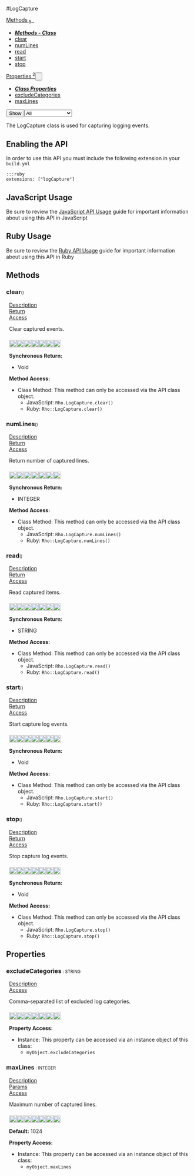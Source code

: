 #LogCapture
<div class="btn-group"><a href="#Methods" class="btn"><i class="icon-cog"></i> Methods<sub>&nbsp;5</sub></a><a class="btn dropdown-toggle" data-toggle="dropdown" data-target="#" href="#Methods" >  <span class="caret"></span>&nbsp;</a><ul class="dropdown-menu" style="max-height: 500px;overflow: auto;"><li class="disabled"><a tabindex="-1" href="#"><b><i>Methods - Class</i></b></a><li><a href="#mclear" data-target="cMethodclear" class="autouncollapse">clear</a></li><li><a href="#mnumLines" data-target="cMethodnumLines" class="autouncollapse">numLines</a></li><li><a href="#mread" data-target="cMethodread" class="autouncollapse">read</a></li><li><a href="#mstart" data-target="cMethodstart" class="autouncollapse">start</a></li><li><a href="#mstop" data-target="cMethodstop" class="autouncollapse">stop</a></li></li></ul></div><div class="btn-group"><a href="#Properties" class="btn"><i class="icon-list"></i> Properties<sup>&nbsp;2</sup></a><button href="#" class="btn dropdown-toggle" data-toggle="dropdown">  <span class="caret"></span>&nbsp;</button><ul class="dropdown-menu" style="max-height: 500px;overflow: auto;"><li class="disabled"><a tabindex="-1" href="#"><b><i>Class Properties</i></b></a><li><a href="#pexcludeCategories" data-target="cPropertyexcludeCategories" class="autouncollapse">excludeCategories</a></li><li><a href="#pmaxLines" data-target="cPropertymaxLines" class="autouncollapse">maxLines</a></li></li></ul></div><div class="btn-group pull-right"><button class="btn dropdown-toggle" id="apiFilterBtn" data-toggle="dropdown" href="#" title="Filter Properties and Methods"><i class="icon-filter "></i>Show</button><select id="apiFilter" class="dropdown-menu apiFilter"><option value="all">All</option><option value="js">JavaScript</option><option value="ruby">Ruby</option><option value="android">Android</option><option value="ios">iOS</option><option value="wm">Windows Mobile</option><option value="wp8">Windows Phone 8</option><option value="w32">Windows Desktop</option><option value="msi">MSI Only</option></select></div><div  id="apibody" style="overflow:auto;padding-right: 5px;">
<p>The LogCapture class is used for capturing logging events.</p>
<h2>Enabling the API</h2>

<p>In order to use this API you must include the following extension in your <code>build.yml</code></p>

<pre><code>:::ruby
extensions: ["logCapture"]
</code></pre>

<h2>JavaScript Usage</h2>

<p>Be sure to review the <a href="/guide/api_js">JavaScript API Usage</a> guide for important information about using this API in JavaScript</p>

<h2>Ruby Usage</h2>

<p>Be sure to review the <a href="/guide/api_ruby">Ruby API Usage</a> guide for important information about using this API in Ruby</p>


<a name='Methods'></a>
<h2><i class='icon-cog'></i>Methods</h2>

<div class="accordion" id="accordion"><a name ='mclear'/><div class=' method  js ruby android ios wp8' id='mclear'><h3><strong  >clear</strong><span style='font-size:.7em;font-weight:normal;'>()</span></h3><ul class="nav nav-tabs" style="padding-left:8px"><li class='active'><a href="#mclear1" data-toggle="tab">Description</a></li><li ><a href="#mclear4" data-toggle="tab">Return</a></li><li ><a href="#mclear6" data-toggle="tab">Access</a></li></ul><div class='tab-content' style='padding-left:8px' id='tc-clear'><div class="tab-pane fade active in" id="mclear1"><p>Clear captured events.</p>
<p><div><p><img src="/img/js.png" style="width: 20px;padding-top: 8px" rel="tooltip" title="JavaScript"><img src="/img/ruby.png" style="width: 20px;padding-top: 8px" rel="tooltip" title="Ruby"><img src="/img/android.png" style="width: 20px;padding-top: 8px" rel="tooltip" title="Android"><img src="/img/ios.png" style="width: 20px;padding-top: 8px" rel="tooltip" title="iphone, ipod touch, ipad"><img src="/img/windowsmobile.png" style="height: 20px;padding-top: 8px" rel="tooltip" title="Windows Mobile, Windows CE, Windows Embedded"><img src="/img/wp8.png" style="width: 20px;padding-top: 8px" rel="tooltip" title="Windows Phone 8, Windows Embedded 8"><img src="/img/windows.jpg" style="width: 20px;padding-top: 8px" rel="tooltip" title="Windows Desktop"></p></div></p></div><div class="tab-pane fade" id="mclear2"></div><div class="tab-pane fade" id="mclear3"></div><div class="tab-pane fade" id="mclear4"><div><p><strong>Synchronous Return:</strong></p><ul><li>Void</li></ul></div></div><div class="tab-pane fade" id="mclear6"><div><p><strong>Method Access:</strong></p><ul><li><i class="icon-book"></i>Class Method: This method can only be accessed via the API class object. <ul><li>JavaScript: <code>Rho.LogCapture.clear()</code> </li><li>Ruby: <code>Rho::LogCapture.clear()</code></li></ul></li></ul></div></div></div>  </div><a name ='mnumLines'/><div class=' method  js ruby android ios wp8' id='mnumLines'><h3><strong  >numLines</strong><span style='font-size:.7em;font-weight:normal;'>()</span></h3><ul class="nav nav-tabs" style="padding-left:8px"><li class='active'><a href="#mnumLines1" data-toggle="tab">Description</a></li><li ><a href="#mnumLines4" data-toggle="tab">Return</a></li><li ><a href="#mnumLines6" data-toggle="tab">Access</a></li></ul><div class='tab-content' style='padding-left:8px' id='tc-numLines'><div class="tab-pane fade active in" id="mnumLines1"><p>Return number of captured lines.</p>
<p><div><p><img src="/img/js.png" style="width: 20px;padding-top: 8px" rel="tooltip" title="JavaScript"><img src="/img/ruby.png" style="width: 20px;padding-top: 8px" rel="tooltip" title="Ruby"><img src="/img/android.png" style="width: 20px;padding-top: 8px" rel="tooltip" title="Android"><img src="/img/ios.png" style="width: 20px;padding-top: 8px" rel="tooltip" title="iphone, ipod touch, ipad"><img src="/img/windowsmobile.png" style="height: 20px;padding-top: 8px" rel="tooltip" title="Windows Mobile, Windows CE, Windows Embedded"><img src="/img/wp8.png" style="width: 20px;padding-top: 8px" rel="tooltip" title="Windows Phone 8, Windows Embedded 8"><img src="/img/windows.jpg" style="width: 20px;padding-top: 8px" rel="tooltip" title="Windows Desktop"></p></div></p></div><div class="tab-pane fade" id="mnumLines2"></div><div class="tab-pane fade" id="mnumLines3"></div><div class="tab-pane fade" id="mnumLines4"><div><p><strong>Synchronous Return:</strong></p><ul><li>INTEGER</li></ul></div></div><div class="tab-pane fade" id="mnumLines6"><div><p><strong>Method Access:</strong></p><ul><li><i class="icon-book"></i>Class Method: This method can only be accessed via the API class object. <ul><li>JavaScript: <code>Rho.LogCapture.numLines()</code> </li><li>Ruby: <code>Rho::LogCapture.numLines()</code></li></ul></li></ul></div></div></div>  </div><a name ='mread'/><div class=' method  js ruby android ios wp8' id='mread'><h3><strong  >read</strong><span style='font-size:.7em;font-weight:normal;'>()</span></h3><ul class="nav nav-tabs" style="padding-left:8px"><li class='active'><a href="#mread1" data-toggle="tab">Description</a></li><li ><a href="#mread4" data-toggle="tab">Return</a></li><li ><a href="#mread6" data-toggle="tab">Access</a></li></ul><div class='tab-content' style='padding-left:8px' id='tc-read'><div class="tab-pane fade active in" id="mread1"><p>Read captured items.</p>
<p><div><p><img src="/img/js.png" style="width: 20px;padding-top: 8px" rel="tooltip" title="JavaScript"><img src="/img/ruby.png" style="width: 20px;padding-top: 8px" rel="tooltip" title="Ruby"><img src="/img/android.png" style="width: 20px;padding-top: 8px" rel="tooltip" title="Android"><img src="/img/ios.png" style="width: 20px;padding-top: 8px" rel="tooltip" title="iphone, ipod touch, ipad"><img src="/img/windowsmobile.png" style="height: 20px;padding-top: 8px" rel="tooltip" title="Windows Mobile, Windows CE, Windows Embedded"><img src="/img/wp8.png" style="width: 20px;padding-top: 8px" rel="tooltip" title="Windows Phone 8, Windows Embedded 8"><img src="/img/windows.jpg" style="width: 20px;padding-top: 8px" rel="tooltip" title="Windows Desktop"></p></div></p></div><div class="tab-pane fade" id="mread2"></div><div class="tab-pane fade" id="mread3"></div><div class="tab-pane fade" id="mread4"><div><p><strong>Synchronous Return:</strong></p><ul><li>STRING</li></ul></div></div><div class="tab-pane fade" id="mread6"><div><p><strong>Method Access:</strong></p><ul><li><i class="icon-book"></i>Class Method: This method can only be accessed via the API class object. <ul><li>JavaScript: <code>Rho.LogCapture.read()</code> </li><li>Ruby: <code>Rho::LogCapture.read()</code></li></ul></li></ul></div></div></div>  </div><a name ='mstart'/><div class=' method  js ruby android ios wp8' id='mstart'><h3><strong  >start</strong><span style='font-size:.7em;font-weight:normal;'>()</span></h3><ul class="nav nav-tabs" style="padding-left:8px"><li class='active'><a href="#mstart1" data-toggle="tab">Description</a></li><li ><a href="#mstart4" data-toggle="tab">Return</a></li><li ><a href="#mstart6" data-toggle="tab">Access</a></li></ul><div class='tab-content' style='padding-left:8px' id='tc-start'><div class="tab-pane fade active in" id="mstart1"><p>Start capture log events.</p>
<p><div><p><img src="/img/js.png" style="width: 20px;padding-top: 8px" rel="tooltip" title="JavaScript"><img src="/img/ruby.png" style="width: 20px;padding-top: 8px" rel="tooltip" title="Ruby"><img src="/img/android.png" style="width: 20px;padding-top: 8px" rel="tooltip" title="Android"><img src="/img/ios.png" style="width: 20px;padding-top: 8px" rel="tooltip" title="iphone, ipod touch, ipad"><img src="/img/windowsmobile.png" style="height: 20px;padding-top: 8px" rel="tooltip" title="Windows Mobile, Windows CE, Windows Embedded"><img src="/img/wp8.png" style="width: 20px;padding-top: 8px" rel="tooltip" title="Windows Phone 8, Windows Embedded 8"><img src="/img/windows.jpg" style="width: 20px;padding-top: 8px" rel="tooltip" title="Windows Desktop"></p></div></p></div><div class="tab-pane fade" id="mstart2"></div><div class="tab-pane fade" id="mstart3"></div><div class="tab-pane fade" id="mstart4"><div><p><strong>Synchronous Return:</strong></p><ul><li>Void</li></ul></div></div><div class="tab-pane fade" id="mstart6"><div><p><strong>Method Access:</strong></p><ul><li><i class="icon-book"></i>Class Method: This method can only be accessed via the API class object. <ul><li>JavaScript: <code>Rho.LogCapture.start()</code> </li><li>Ruby: <code>Rho::LogCapture.start()</code></li></ul></li></ul></div></div></div>  </div><a name ='mstop'/><div class=' method  js ruby android ios wp8' id='mstop'><h3><strong  >stop</strong><span style='font-size:.7em;font-weight:normal;'>()</span></h3><ul class="nav nav-tabs" style="padding-left:8px"><li class='active'><a href="#mstop1" data-toggle="tab">Description</a></li><li ><a href="#mstop4" data-toggle="tab">Return</a></li><li ><a href="#mstop6" data-toggle="tab">Access</a></li></ul><div class='tab-content' style='padding-left:8px' id='tc-stop'><div class="tab-pane fade active in" id="mstop1"><p>Stop capture log events.</p>
<p><div><p><img src="/img/js.png" style="width: 20px;padding-top: 8px" rel="tooltip" title="JavaScript"><img src="/img/ruby.png" style="width: 20px;padding-top: 8px" rel="tooltip" title="Ruby"><img src="/img/android.png" style="width: 20px;padding-top: 8px" rel="tooltip" title="Android"><img src="/img/ios.png" style="width: 20px;padding-top: 8px" rel="tooltip" title="iphone, ipod touch, ipad"><img src="/img/windowsmobile.png" style="height: 20px;padding-top: 8px" rel="tooltip" title="Windows Mobile, Windows CE, Windows Embedded"><img src="/img/wp8.png" style="width: 20px;padding-top: 8px" rel="tooltip" title="Windows Phone 8, Windows Embedded 8"><img src="/img/windows.jpg" style="width: 20px;padding-top: 8px" rel="tooltip" title="Windows Desktop"></p></div></p></div><div class="tab-pane fade" id="mstop2"></div><div class="tab-pane fade" id="mstop3"></div><div class="tab-pane fade" id="mstop4"><div><p><strong>Synchronous Return:</strong></p><ul><li>Void</li></ul></div></div><div class="tab-pane fade" id="mstop6"><div><p><strong>Method Access:</strong></p><ul><li><i class="icon-book"></i>Class Method: This method can only be accessed via the API class object. <ul><li>JavaScript: <code>Rho.LogCapture.stop()</code> </li><li>Ruby: <code>Rho::LogCapture.stop()</code></li></ul></li></ul></div></div></div>  </div></div>
<a name='Properties'></a>
<h2><i class='icon-list'></i>Properties</h2>

<a name='pexcludeCategories'></a><div class=' method  js ruby android ios wp8' id='pexcludeCategories'><h3><strong  >excludeCategories</strong><span style='font-size:.7em;font-weight:normal;'> : <span class='text-info'>STRING</span>  </span></h3><ul class="nav nav-tabs" style="padding-left:8px"><li class='active'><a href="#pexcludeCategories1" data-toggle="tab">Description</a></li><li ><a href="#pexcludeCategories6" data-toggle="tab">Access</a></li></ul><div class='tab-content' style='padding-left:8px' id='tc-excludeCategories'><div class="tab-pane fade active in" id="pexcludeCategories1"><p>Comma-separated list of excluded log categories.</p>
<p><div><p><img src="/img/js.png" style="width: 20px;padding-top: 8px" rel="tooltip" title="JavaScript"><img src="/img/ruby.png" style="width: 20px;padding-top: 8px" rel="tooltip" title="Ruby"><img src="/img/android.png" style="width: 20px;padding-top: 8px" rel="tooltip" title="Android"><img src="/img/ios.png" style="width: 20px;padding-top: 8px" rel="tooltip" title="iphone, ipod touch, ipad"><img src="/img/windowsmobile.png" style="height: 20px;padding-top: 8px" rel="tooltip" title="Windows Mobile, Windows CE, Windows Embedded"><img src="/img/wp8.png" style="width: 20px;padding-top: 8px" rel="tooltip" title="Windows Phone 8, Windows Embedded 8"><img src="/img/windows.jpg" style="width: 20px;padding-top: 8px" rel="tooltip" title="Windows Desktop"> </p></div></p></div><div class="tab-pane fade" id="pexcludeCategories2"></div><div class="tab-pane fade" id="pexcludeCategories5"></div><div class="tab-pane fade" id="pexcludeCategories6"><div><p><strong>Property Access:</strong></p><ul><li><i class="icon-file"></i>Instance: This property can be accessed via an instance object of this class: <ul><li><code>myObject.excludeCategories</code></li></ul></li></ul></div></div></div>  </div><a name='pmaxLines'></a><div class=' method  js ruby android ios wp8' id='pmaxLines'><h3><strong  >maxLines</strong><span style='font-size:.7em;font-weight:normal;'> : <span class='text-info'>INTEGER</span>  </span></h3><ul class="nav nav-tabs" style="padding-left:8px"><li class='active'><a href="#pmaxLines1" data-toggle="tab">Description</a></li><li ><a href="#pmaxLines2" data-toggle="tab">Params</a></li><li ><a href="#pmaxLines6" data-toggle="tab">Access</a></li></ul><div class='tab-content' style='padding-left:8px' id='tc-maxLines'><div class="tab-pane fade active in" id="pmaxLines1"><p>Maximum number of captured lines.</p>
<p><div><p><img src="/img/js.png" style="width: 20px;padding-top: 8px" rel="tooltip" title="JavaScript"><img src="/img/ruby.png" style="width: 20px;padding-top: 8px" rel="tooltip" title="Ruby"><img src="/img/android.png" style="width: 20px;padding-top: 8px" rel="tooltip" title="Android"><img src="/img/ios.png" style="width: 20px;padding-top: 8px" rel="tooltip" title="iphone, ipod touch, ipad"><img src="/img/windowsmobile.png" style="height: 20px;padding-top: 8px" rel="tooltip" title="Windows Mobile, Windows CE, Windows Embedded"><img src="/img/wp8.png" style="width: 20px;padding-top: 8px" rel="tooltip" title="Windows Phone 8, Windows Embedded 8"><img src="/img/windows.jpg" style="width: 20px;padding-top: 8px" rel="tooltip" title="Windows Desktop"> </p></div></p></div><div class="tab-pane fade" id="pmaxLines2"><p><strong>Default:</strong> 1024</p></div><div class="tab-pane fade" id="pmaxLines5"></div><div class="tab-pane fade" id="pmaxLines6"><div><p><strong>Property Access:</strong></p><ul><li><i class="icon-file"></i>Instance: This property can be accessed via an instance object of this class: <ul><li><code>myObject.maxLines</code></li></ul></li></ul></div></div></div>  </div></div>